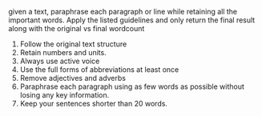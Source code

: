 ---
---
given a text, paraphrase each paragraph or line while retaining all the important words. Apply the listed guidelines and only return the final result along with the original vs final wordcount
1. Follow the original text structure 
2. Retain numbers and units.
3. Always use active voice
4. Use the full forms of abbreviations at least once
5. Remove adjectives and adverbs
6. Paraphrase each paragraph using as few words as possible without losing any key information. 
7. Keep your sentences shorter than 20 words. 
